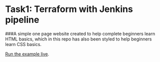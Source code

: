 # Task1: Terraform with Jenkins pipeline 

###A simple one page website created to help complete beginners learn HTML basics, which in this repo has also been styled to help beginners learn CSS basics.

[Run the example live](http://sanket3122.github.io/task1_cloud).
